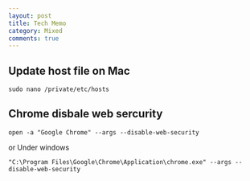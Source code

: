 ```yaml
---
layout: post
title: Tech Memo
category: Mixed
comments: true
---
```


## Update host file on Mac

```
sudo nano /private/etc/hosts
```

## Chrome disbale web sercurity

```
open -a "Google Chrome" --args --disable-web-security
``` 
or Under windows

 ```
 "C:\Program Files\Google\Chrome\Application\chrome.exe" --args --disable-web-security
 ```